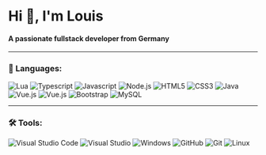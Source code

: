 <h1 align="left">Hi 👋, I'm Louis</h1>
<h4 align="left">A passionate fullstack developer from Germany</h4>

<hr>
<h3 align="left">🔧 Languages:</h3>

<p align="left">
<img src="https://img.shields.io/badge/Lua-black?style=for-the-badge&logo=lua" alt="Lua">
<img src="https://img.shields.io/badge/Typescript-black?style=for-the-badge&logo=typescript" alt="Typescript">
<img src="https://img.shields.io/badge/Javascript-black?style=for-the-badge&logo=javascript" alt="Javascript">
<img src="https://img.shields.io/badge/Node.js-black?style=for-the-badge&logo=node.js" alt="Node.js">
<img src="https://img.shields.io/badge/HTML5-black?style=for-the-badge&logo=html5" alt="HTML5">
<img src="https://img.shields.io/badge/CSS3-black?style=for-the-badge&logo=css3" alt="CSS3">
<img src="https://img.shields.io/badge/Java-black?style=for-the-badge&logo=openjdk" alt="Java">
<img src="https://img.shields.io/badge/Vue.js-black?style=for-the-badge&logo=vue.js" alt="Vue.js">
<img src="https://img.shields.io/badge/React-black?style=for-the-badge&logo=react" alt="Vue.js">
<img src="https://img.shields.io/badge/Bootstrap-black?style=for-the-badge&logo=bootstrap" alt="Bootstrap">
<img src="https://img.shields.io/badge/MySQL-black?style=for-the-badge&logo=mysql" alt="MySQL">
</p>


<hr>
<h3 align="left">🛠️ Tools:</h3>

<p align="left">
<img src="https://img.shields.io/badge/Visual%20Code%20Code-black?style=for-the-badge&logo=visual%20studio%20code" alt="Visual Studio Code">
<img src="https://img.shields.io/badge/Visual%20Code-black?style=for-the-badge&logo=visual%20studio" alt="Visual Studio">
<img src="https://img.shields.io/badge/Windows-black?style=for-the-badge&logo=windows" alt="Windows">
<img src="https://img.shields.io/badge/GitHub-black?style=for-the-badge&logo=github" alt="GitHub">
<img src="https://img.shields.io/badge/Git-black?style=for-the-badge&logo=git" alt="Git">
<img src="https://img.shields.io/badge/Linux-black?style=for-the-badge&logo=linux" alt="Linux">
</p>
